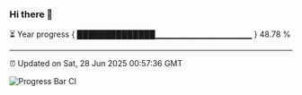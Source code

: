 ### Hi there 👋

⏳ Year progress { ██████████████▁▁▁▁▁▁▁▁▁▁▁▁▁▁▁▁ } 48.78 %

---

⏰ Updated on Sat, 28 Jun 2025 00:57:36 GMT

![Progress Bar CI](https://github.com/Shyam-Makwana/GitHub-Actions-Demo/workflows/Progress%20Bar%20CI/badge.svg)
